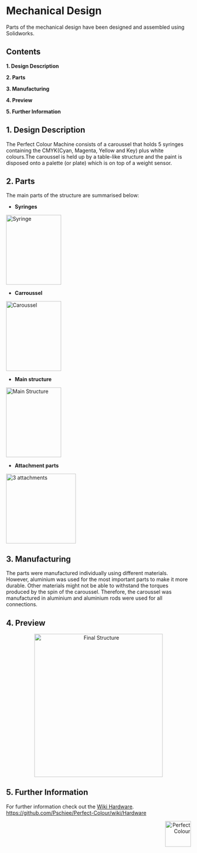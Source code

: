 # Mechanical Design

Parts of the mechanical design have been designed and assembled using Solidworks. 
	 
## Contents
 **1. Design Description**
 
**2. Parts**

**3. Manufacturing**
 
 **4. Preview**
 
 **5. Further Information**
 
 ##  1. Design Description
 The Perfect Colour Machine consists of a caroussel that holds 5 syringes containing the CMYK(Cyan, Magenta, Yellow and Key) plus white colours.The caroussel is held up by a table-like structure and the paint is disposed onto a palette (or plate) which is on top of a weight sensor.
 
 ## 2. Parts
 The main parts of the structure are summarised below:
 - **Syringes** 
  <p align="left">
 <img src="https://github.com/Pschiee/Perfect-Colour/blob/master/Hardware/Images/Syringe.JPG" 
	 title="Syringe" width="150" height="190" ></a></p>

- **Carroussel** 
  <p align="left">
 <img src="https://github.com/Pschiee/Perfect-Colour/blob/master/Hardware/Images/Carousel%20assembly.JPG" 
	 title="Caroussel" width="150" height="190" ></a></p>
 
 - **Main structure**
 <p align="left">
 <img src="https://github.com/Pschiee/Perfect-Colour/blob/master/Hardware/Images/Main%20Structure%20Table.JPG" 
	 title="Main Structure" width="150" height="190" ></a></p>

- **Attachment parts** 
  <p align="left">
 <img src="https://github.com/Pschiee/Perfect-Colour/blob/master/Hardware/Images/3%20Attachments%20together.JPG" 
	 title="3 attachments" width="190" height="190" ></a></p>
 
 ## 3. Manufacturing
 
 The parts were manufactured individually using different materials. However, aluminium was used for the most important parts to make it more durable. Other materials might not be able to withstand the torques produced by the spin of the caroussel. Therefore, the caroussel was manufactured in aluminium and aluminium rods were used for all connections.
 
 ## 4. Preview
 <p align="center">
 <img src="https://github.com/Pschiee/Perfect-Colour/blob/master/Hardware/Images/Final%20Structure%20nice%20angle.JPG" 
	 title="Final Structure" width="350" height="390" ></a></p>

      
## 5. Further Information
For further information check out the <a href="https://github.com/Pschiee/Perfect-Colour/wiki/Hardware">Wiki Hardware</a>.
https://github.com/Pschiee/Perfect-Colour/wiki/Hardware


 <p align="right">
 <img src="https://github.com/Perfect-Colour/Perfect-Colour/blob/master/Perfect_Colour_Logo_01.png" 
	 title="Perfect Colour" width="70" height="70" ></a></p>
